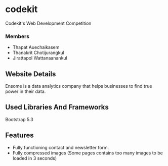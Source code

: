 # codekit
Codekit's Web Development Competition

### Members

- Thapat Auechaikasem
- Thanakrit Chotijurangkul
- Jirattapol Wattanaanankul

## Website Details

Ensome is a data analytics company that helps businesses to find true power in their data.

## Used Libraries And Frameworks

Bootstrap 5.3

## Features

- Fully functioning contact and newsletter form.
- Fully compressed images (Some pages contains too many images to be loaded in 3 seconds)